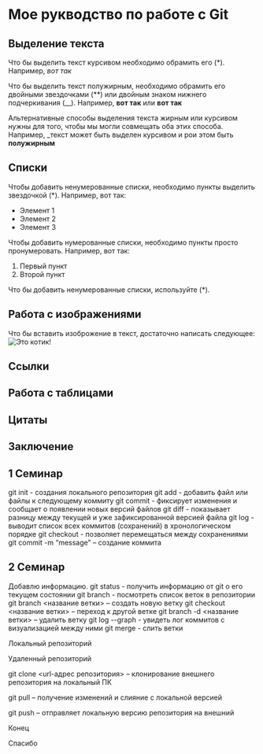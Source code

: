 # Мое рукводство по работе с Git

## Выделение текста

Что бы выделить текст курсивом необходимо обрамить его (*). Например, *вот так*

Что бы выделить текст полужирным, необходимо обрамить его двойными звездочками (**) или двойным знаком нижнего подчеркивания (__).
Например, **вот так** или __вот так__

Альтернативные способы выделения текста жирным или курсивом нужны для того, чтобы мы могли совмещать оба этих способа. Например, _текст может быть выделен курсивом и рои этом быть **полужирным**

## Списки
Чтобы добавить ненумерованные списки, необходимо пункты выделить звездочкой (*).
Например, вот так:
* Элемент 1
* Элемент 2
* Элемент 3

Чтобы добавить нумерованные списки, необходимо пункты просто пронумеровать.
Например, вот так:
1. Первый пункт
2. Второй пункт

Что бы добавить ненумерованные списки, используйте (*).


## Работа с изображениями

Что бы вставить изоброжение в текст, достаточно написать следующее:
![Это котик!](kotik.jpg)

## Ссылки

## Работа с таблицами

## Цитаты

## Заключение

## 1 Семинар

git init - создания локального репозитория
git add - добавить файл или файлы к следующему коммиту
git commit - фиксирует изменения и сообщает о появлении новых версий файлов
git diff - показывает разницу между текущей и уже зафиксированной версией файла
git log - выводит список всех коммитов (сохранений) в хронологическом порядке
git checkout - позволяет перемещаться между сохранениями
git commit -m “message” – создание коммита

## 2 Семинар

Добавлю информацию.
git status - получить информацию от git о его текущем состоянии
git branch - посмотреть список веток в репозитории
git branch <название ветки> – создать новую ветку
git checkout <название ветки> – переход к другой ветке
git branch -d <название ветки> – удалить ветку
git log --graph - увидеть лог коммитов с визуализацией между ними
git merge - слить ветки

Локальный репозиторий

Удаленный репозиторий

git clone <url-адрес репозитория> – клонирование внешнего репозитория на
локальный ПК

git pull – получение изменений и слияние с локальной версией

git push – отправляет локальную версию репозитория на внешний

Конец

Спасибо